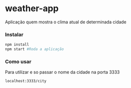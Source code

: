 # weather-app
Aplicação quem mostra o clima atual de determinada cidade

### Instalar
```bash
npm install
npm start #Roda a aplicação
```
### Como usar
Para utilizar e so passar o nome da cidade na porta 3333
```bash
localhost:3333/city
```
